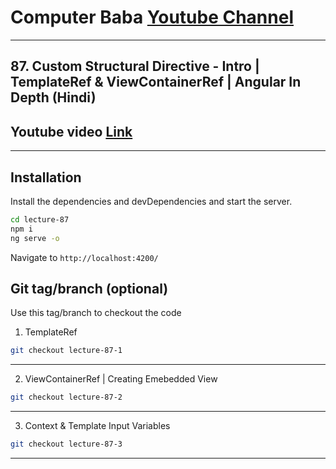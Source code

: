 # Computer Baba [Youtube Channel](https://www.youtube.com/c/ComputerBabaOfficial)

---

## 87. Custom Structural Directive - Intro | TemplateRef & ViewContainerRef | Angular In Depth (Hindi)

## Youtube video [Link](https://youtu.be/qGsMFMVWIPA)

---

## Installation

Install the dependencies and devDependencies and start the server.

```sh
cd lecture-87
npm i
ng serve -o
```

Navigate to `http://localhost:4200/`

## Git tag/branch (optional)

Use this tag/branch to checkout the code

1. TemplateRef

```sh
git checkout lecture-87-1
```

---

2. ViewContainerRef | Creating Emebedded View

```sh
git checkout lecture-87-2
```

---

3. Context & Template Input Variables

```sh
git checkout lecture-87-3
```

---
